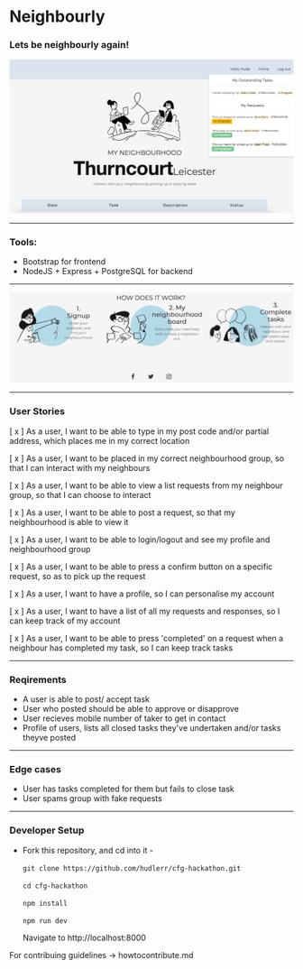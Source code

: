 # Neighbourly
### Lets be neighbourly again!

<img src="images/homepage-sc.png" width="900" />

  - - - -
 
### Tools:
- Bootstrap for frontend
- NodeJS + Express + PostgreSQL for backend

 - - - -
 
 <img src="images/steps-sc.png" width="900" />
 
 - - - -
 
### User Stories
[ x ] As a user, I want to be able to type in my post code and/or partial address, which places me in my correct location

[ x ] As a user, I want to be placed in my correct neighbourhood group, so that I can interact with my neighbours

[ x ] As a user, I want to be able to view a list requests from my neighbour group, so that I can choose to interact

[ x ] As a user, I want to be able to post a request, so that my neighbourhood is able to view it

[ x ] As a user, I want to be able to login/logout and see my profile and neighbourhood group

[ x ] As a user, I want to be able to press a confirm button on a specific request, so as to pick up the request

[ x ] As a user, I want to have a profile, so I can personalise my account

[ x ] As a user, I want to have a list of all my requests and responses, so I can keep track of my account

[ x ] As a user, I want to be able to press 'completed' on a request when a neighbour has completed my task, so I can keep track tasks

 - - - -

### Reqirements
* A user is able to post/ accept task
* User who posted should be able to approve or disapprove 
* User recieves mobile number of taker to get in contact
* Profile of users, lists all closed tasks they've undertaken and/or tasks theyve posted

 - - - -
    
### Edge cases
* User has tasks completed for them but fails to close task
* User spams group with fake requests

 - - - -
 
### Developer Setup
* Fork this repository, and cd into it -

  `git clone https://github.com/hudlerr/cfg-hackathon.git`
  
  `cd cfg-hackathon`

  `npm install`

  `npm run dev`

  Navigate to http://localhost:8000

For contribuing guidelines -> howtocontribute.md
